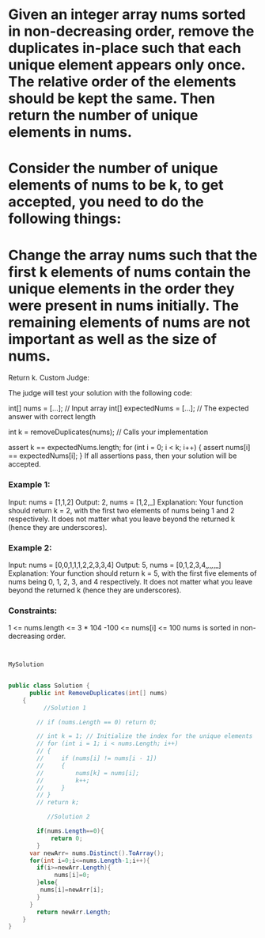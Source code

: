 # Given an integer array nums sorted in non-decreasing order, remove the duplicates in-place such that each unique element appears only once. The relative order of the elements should be kept the same. Then return the number of unique elements in nums.

# Consider the number of unique elements of nums to be k, to get accepted, you need to do the following things:

# Change the array nums such that the first k elements of nums contain the unique elements in the order they were present in nums initially. The remaining elements of nums are not important as well as the size of nums.
Return k.
Custom Judge:

The judge will test your solution with the following code:

int[] nums = [...]; // Input array
int[] expectedNums = [...]; // The expected answer with correct length

int k = removeDuplicates(nums); // Calls your implementation

assert k == expectedNums.length;
for (int i = 0; i < k; i++) {
    assert nums[i] == expectedNums[i];
}
If all assertions pass, then your solution will be accepted.

 

### Example 1:

Input: nums = [1,1,2]
Output: 2, nums = [1,2,_]
Explanation: Your function should return k = 2, with the first two elements of nums being 1 and 2 respectively.
It does not matter what you leave beyond the returned k (hence they are underscores).
### Example 2:

Input: nums = [0,0,1,1,1,2,2,3,3,4]
Output: 5, nums = [0,1,2,3,4,_,_,_,_,_]
Explanation: Your function should return k = 5, with the first five elements of nums being 0, 1, 2, 3, and 4 respectively.
It does not matter what you leave beyond the returned k (hence they are underscores).
 

### Constraints:

1 <= nums.length <= 3 * 104
-100 <= nums[i] <= 100
nums is sorted in non-decreasing order.



```csharp


MySolution


public class Solution {
      public int RemoveDuplicates(int[] nums)
    {
          //Solution 1

        // if (nums.Length == 0) return 0;

        // int k = 1; // Initialize the index for the unique elements
        // for (int i = 1; i < nums.Length; i++)
        // {
        //     if (nums[i] != nums[i - 1])
        //     {
        //         nums[k] = nums[i];
        //         k++;
        //     }
        // }
        // return k;

           //Solution 2

        if(nums.Length==0){
            return 0;
        }
      var newArr= nums.Distinct().ToArray();
      for(int i=0;i<=nums.Length-1;i++){
        if(i>=newArr.Length){
             nums[i]=0;
        }else{
         nums[i]=newArr[i];
        }
      }
        return newArr.Length;
    }
}
